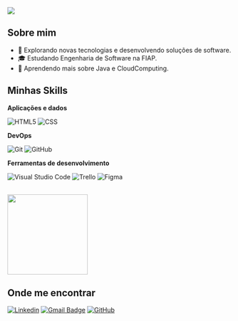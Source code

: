 ![](https://komarev.com/ghpvc/?username=gabrielvara&color=006bed)

## Sobre mim

- 🤔 Explorando novas tecnologias e desenvolvendo soluções de software.
- 🎓 Estudando Engenharia de Software na FIAP.
- 🌱 Aprendendo mais sobre Java e CloudComputing.

## Minhas Skills

**Aplicações e dados**

![HTML5](https://img.shields.io/badge/-HTML5-333333?style=flat&logo=HTML5)
![CSS](https://img.shields.io/badge/-CSS-333333?style=flat&logo=CSS3&logoColor=1572B6)

**DevOps**

![Git](https://img.shields.io/badge/-Git-333333?style=flat&logo=git)
![GitHub](https://img.shields.io/badge/-GitHub-333333?style=flat&logo=github)

**Ferramentas de desenvolvimento**

![Visual Studio Code](https://img.shields.io/badge/-Visual%20Studio%20Code-333333?style=flat&logo=visual-studio-code&logoColor=007ACC)
![Trello](https://img.shields.io/badge/-Trello-333333?style=flat&logo=trello&logoColor=007ACC)
![Figma](https://img.shields.io/badge/-Figma-333333?style=flat&logo=figma&logoColor=007ACC)

<br/>

<a href="https://github.com/gabrielvara" title="Perfil do Gabriel">
  <img height="180em" src="https://github-readme-stats.vercel.app/api?username=gabrielvara&theme=dracula&show_icons=true" />
</a>

## Onde me encontrar

[![Linkedin](https://img.shields.io/badge/-username-blue?style=flat-square&logo=Linkedin&logoColor=white&link=https://www.linkedin.com/in/gabriel-vara/)](https://www.linkedin.com/in/gabriel-vara/)
[![Gmail Badge](https://img.shields.io/badge/-seuemail@email.com-006bed?style=flat-square&logo=Gmail&logoColor=white&link=mailto:gabriel.alvesvara@outlook.com)](mailto:gabriel.alvesvara@outlook.com)
[![GitHub](https://img.shields.io/github/followers/gabrielvara?label=follow&style=social)](https://github.com/gabrielvara)
